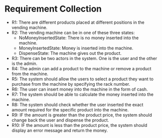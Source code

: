 ﻿# Requirement Collection

- R1: There are different products placed at different positions in the vending machine.
- R2: The vending machine can be in one of these three states:
	- NoMoneyInsertedState: There is no money inserted into the machine.
	- MoneyInsertedState: Money is inserted into the machine.
	- DispenseState: The machine gives out the product.
- R3: There can be two actors in the system. One is the user and the other is the admin.
- R4: The admin can add a product to the machine or remove a product from the machine.
- R5: The system should allow the users to select a product they want to purchase from the machine by specifying the rack number.
- R6: The user can insert money into the machine in the form of cash.
- R7: The system should be able to calculate the money inserted into the machine.
- R8: The system should check whether the user inserted the exact amount required for the specific product into the machine.
- R9: IF the amount is greater than the product price, the system should change back the user and dispense the product.
- R10: IF the amount is less than the product price, the system should display an error message and return the money.